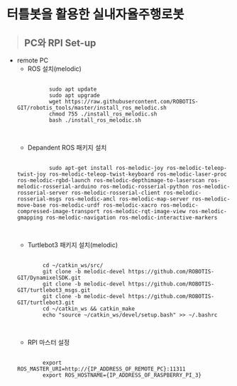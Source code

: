 # 터틀봇을 활용한 실내자율주행로봇

> ## PC와 RPI Set-up
+ remote PC</br>
     + ROS 설치(melodic)</br>
     <pre>
        <code>
            sudo apt update
            sudo apt upgrade
            wget https://raw.githubusercontent.com/ROBOTIS-GIT/robotis_tools/master/install_ros_melodic.sh
            chmod 755 ./install_ros_melodic.sh 
            bash ./install_ros_melodic.sh
        </code>
     </pre>
     + Depandent ROS 패키지 설치</br>
    <pre>
        <code>
            sudo apt-get install ros-melodic-joy ros-melodic-teleop-twist-joy ros-melodic-teleop-twist-keyboard ros-melodic-laser-proc ros-melodic-rgbd-launch ros-melodic-depthimage-to-laserscan ros-melodic-rosserial-arduino ros-melodic-rosserial-python ros-melodic-rosserial-server ros-melodic-rosserial-client ros-melodic-rosserial-msgs ros-melodic-amcl ros-melodic-map-server ros-melodic-move-base ros-melodic-urdf ros-melodic-xacro ros-melodic-compressed-image-transport ros-melodic-rqt-image-view ros-melodic-gmapping ros-melodic-navigation ros-melodic-interactive-markers
        </code>
    </pre>
    + Turtlebot3 패키지 설치(melodic)</br>
    <pre>
        <code>
          cd ~/catkin_ws/src/
          git clone -b melodic-devel https://github.com/ROBOTIS-GIT/DynamixelSDK.git
          git clone -b melodic-devel https://github.com/ROBOTIS-GIT/turtlebot3_msgs.git
          git clone -b melodic-devel https://github.com/ROBOTIS-GIT/turtlebot3.git
          cd ~/catkin_ws && catkin_make
          echo "source ~/catkin_ws/devel/setup.bash" >> ~/.bashrc
        </code>
    </pre>
    + RPI 마스터 설정</br>
    <pre>
        <code>
          export ROS_MASTER_URI=http://{IP_ADDRESS_OF_REMOTE_PC}:11311
          export ROS_HOSTNAME={IP_ADDRESS_OF_RASPBERRY_PI_3}
        </code>
    </pre>
    
    
    
    
    
       
